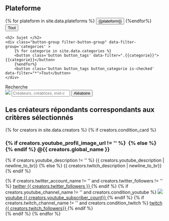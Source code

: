 <script src="https://kit.fontawesome.com/72c07d4b2a.js" crossorigin="anonymous"></script>

  <div class='filters'>
    <h2> Plateforme </h2>
    <div class="button-group filter-button-group" data-filter-group='plateform'>
        {% for plateform in site.data.plateforms %}
        <button class='button button_tags' data-filter=".{{plateform}}">{{plateform}}</button>
        {%endfor%}
        <button class='button button_tags button_plateform is-checked'  data-filter="">Tout</button>
    </div>

    <h2> Sujet </h2>
    <div class="button-group filter-button-group" data-filter-group='categories' >
        {% for categorie in site.data.categories %}
        <button class='button button_tags' data-filter=".{{categorie}}">{{categorie}}</button>
        {%endfor%}
        <button class='button button_tags button_categorie is-checked'  data-filter="*">Tout</button>
    </div>

  </div>

  <div>
    <label for="search">Recherche</label>
  </div>

  <div class="search">
    <img class="search-icon" src="assets/images/followers.svg" aria-hidden="true"/>
    <input type="search" class="quicksearch" placeholder="Créateurs, créatrices, mot-clé.." name="search" id='search' />
    <button class='button button_tags' onclick="shuffleCard()" >Aléatoire</button>
  </div>



<section class="Grid">
<h2 class="ReaderOnly">Les créateurs répondants correspondants aux critères sélectionnés</h2>
  <div class="Grid__sizer"></div>
        {% for creators in site.data.creators %}
				{% if creators.condition_card %}
            <article class="Card {{creators.categories}} {{creators.plateforms}}">
                <h3 class='Card__title'>
                    {% if creators.youtube_profil_image_url != '' %}
                    <img src='{{creators.youtube_profil_image_url}}'  class="Card__profileImage" alt=""/>
                    {% else %}
                    <img src='{{creators.twitch_profil_image_url}}'  class="Card__profileImage" alt=""/>
                    {% endif %}
                    <span class="Card__name {{ creators.global_name }} ">
<span aria-hidden="true">@</span>{{ creators.global_name }}
</span>
                </h3>
                <!--div class="categories">
                  <p class="category">
                    #Python
                  </p>
                  <p class="category">
                    #IA
                  </p>
                </div-->
                <p class="Card__description">
                    {% if creators.youtube_description != '' %}
                        {{ creators.youtube_description | newline_to_br}}
                    {% else %}
                        {{ creators.twitch_description |  newline_to_br}}
                    {% endif %}
                </p>
                <footer class="SocialNetworks">
                  {% if  creators.twitter_account_name   != '' and creators.twitter_followers != '' %}
                  <a class="CallToAction Network Network--twitter" rel="noopener" href='https://twitter.com/@{{ creators.twitter_screen_name| markdownify | strip_html}}' target="_blank">
                    <i class="fab fa-twitter"></i>
                    <span class="ReaderOnly">twitter</span>
                    <span class="follower-counter" aria-hidden="true">{{ creators.twitter_followers }}</span>
                  </a>
                  {% endif %}
                  {% if creators.youtube_channel_name  != ''  and	creators.condition_youtube	%}
                  <a class='CallToAction Network Network--youtube' rel="noopener" href='https://youtube.com/channel/{{ creators.youtube_channel_id | markdownify | strip_html }}' target="_blank">
                    <img src="assets/images/youtube.svg" aria-hidden="true"/>
                    <span class="ReaderOnly">youtube</span>
                    <span class="follower-counter" aria-hidden="true">{{ creators.youtube_subscriber_count}}</span>
                  </a>
                  {% endif %}     
                  {%  if   creators.twitch_channel_name  != '' and creators.condition_twitch  %}
                  <a class='CallToAction Network Network--twitch' rel="noopener" href='https://twitch.com/{{ creators.twitch_channel_name | markdownify | strip_html }}' target="_blank">
                    <i class="fab fa-twitch"></i>
                    <span class="ReaderOnly">twitch</span>
                    <span class="follower-counter" aria-hidden="true">{{ creators.twitch_followers}}</span>
                  </a>
                  {% endif  %}
                </footer>
                <!--div class="votes-container">
                  <p class="votes-count">345 votes</p>
                  <div>
                    <span class="thumb" vote="true">
                      <img src="assets/images/thumb.svg"/>
                    </span>
                    <span class="thumb" vote="false">
                      <img class="down" src="assets/images/thumb.svg"/>
                    </span>
                  </div>
                </div-->         
        </article>
				{% endif %}
        {% endfor %}
</section>
<div id="display-card-container" hidden></div>
<script src="https://code.jquery.com/jquery-3.1.0.min.js" integrity="sha256-cCueBR6CsyA4/9szpPfrX3s49M9vUU5BgtiJj06wt/s=" crossorigin="anonymous"></script>
<script src="https://unpkg.com/isotope-layout@3.0/dist/isotope.pkgd.js"></script>
<script src="/assets/js/script.js"></script>
<script src='/assets/js/filterAndSearch.js'></script>